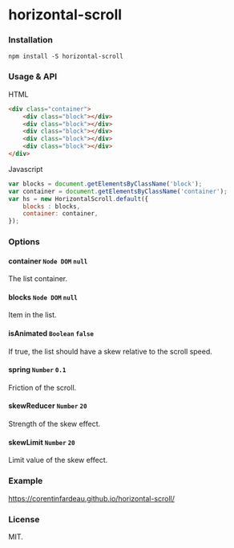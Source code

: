 horizontal-scroll
=====

### Installation

```
npm install -S horizontal-scroll
```

### Usage & API

HTML
```html
<div class="container">
	<div class="block"></div>
	<div class="block"></div>
	<div class="block"></div>
	<div class="block"></div>
	<div class="block"></div>
</div>
```

Javascript
```javascript
var blocks = document.getElementsByClassName('block');
var container = document.getElementsByClassName('container');
var hs = new HorizontalScroll.default({
	blocks : blocks,
	container: container,
});

```

### Options

#### container `Node DOM` `null`
The list container.

#### blocks `Node DOM` `null`
Item in the list.

#### isAnimated `Boolean` `false`
If true, the list should have a skew relative to the scroll speed. 

#### spring `Number` `0.1`
Friction of the scroll.

#### skewReducer `Number` `20`
Strength of the skew effect.

#### skewLimit `Number` `20`
Limit value of the skew effect.

### Example
https://corentinfardeau.github.io/horizontal-scroll/

### License
MIT.
